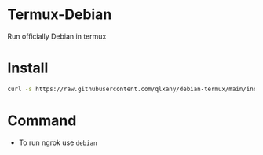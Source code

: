 # Termux-Debian

Run officially Debian in termux

# Install

```bash
curl -s https://raw.githubusercontent.com/qlxany/debian-termux/main/install.sh | bash -s
```

# Command

* To run ngrok use `debian`
